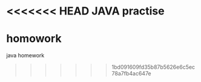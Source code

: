 <<<<<<< HEAD
JAVA practise
=======
# homowork
java homework
>>>>>>> 1bd091609fd35b87b5626e6c5ec78a7fb4ac647e
